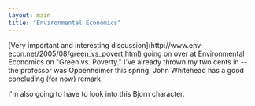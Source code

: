 ```yaml
---
layout: main
title: "Environmental Economics"
---
```

[Very important and interesting discussion](http://www.env-
econ.net/2005/08/green_vs_povert.html) going on over at Environmental
Economics on "Green vs. Poverty." I've already thrown my two cents in -- the
professor was Oppenheimer this spring. John Whitehead has a good concluding
(for now) remark.

  
I'm also going to have to look into this Bjorn character.

